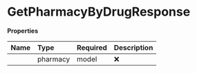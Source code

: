 # GetPharmacyByDrugResponse



**Properties**

| Name | Type | Required | Description |
| :-------- | :----------| :----------| :----------|
    | pharmacy | model | ❌ |  |




<!-- This file was generated by liblab | https://liblab.com/ -->